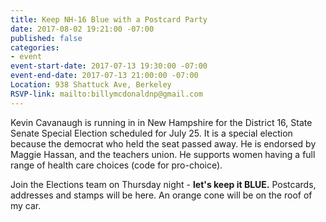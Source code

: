 ```yaml
---
title: Keep NH-16 Blue with a Postcard Party
date: 2017-08-02 19:21:00 -07:00
published: false
categories:
- event
event-start-date: 2017-07-13 19:30:00 -07:00
event-end-date: 2017-07-13 21:00:00 -07:00
Location: 938 Shattuck Ave, Berkeley
RSVP-link: mailto:billymcdonaldnp@gmail.com
---
```


Kevin Cavanaugh is running in in New Hampshire for the District 16, State Senate Special Election scheduled for July 25. It is a special election because the democrat who held the seat passed away. He is endorsed by Maggie Hassan, and the teachers union.  He supports women having a full range of health care choices (code for pro-choice).

Join the Elections team on Thursday night - **let's keep it BLUE.**  Postcards, addresses and stamps will be here. An orange cone will be on the roof of my car.